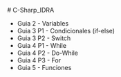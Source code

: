 #   C-Sharp_IDRA 
 
- Guia 2 - Variables
- Guia 3 P1 - Condicionales (if-else)
- Guia 3 P2 - Switch
- Guia 4 P1 - While
- Guia 4 P2 - Do-While
- Guia 4 P3 - For
- Guia 5 - Funciones
 
